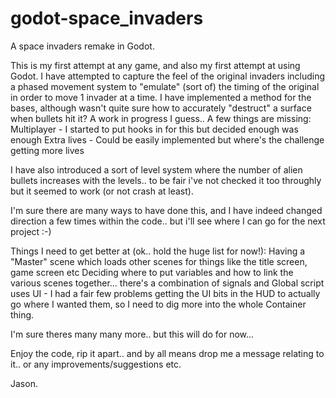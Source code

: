 # godot-space_invaders
A space invaders remake in Godot.

This is my first attempt at any game, and also my first attempt at using Godot.
I have attempted to capture the feel of the original invaders including a phased movement system to "emulate" (sort of) the timing of the original in order to move 1 invader at a time.
I have implemented a method for the bases, although wasn't quite sure how to accurately "destruct" a surface when bullets hit it? A work in progress I guess..
A few things are missing:
  Multiplayer - I started to put hooks in for this but decided enough was enough
  Extra lives - Could be easily implemented but where's the challenge getting more lives
 
 I have also introduced a sort of level system where the number of alien bullets increases with the levels.. to be fair i've not checked it too throughly but it seemed to work (or not crash at least).
 
 I'm sure there are many ways to have done this, and I have indeed changed direction a few times within the code..  but i'll see where I can go for the next project :-)
 
 Things I need to get better at (ok.. hold the huge list for now!):
  Having a "Master" scene which loads other scenes for things like the title screen, game screen etc
  Deciding where to put variables and how to link the various scenes together... there's a combination of signals and Global script uses
  UI - I had a fair few problems getting the UI bits in the HUD to actually go where I wanted them, so I need to dig more into the whole Container thing.
  
I'm sure theres many many more.. but this will do for now...

Enjoy the code, rip it apart.. and by all means drop me a message relating to it.. or any improvements/suggestions etc.

Jason.
